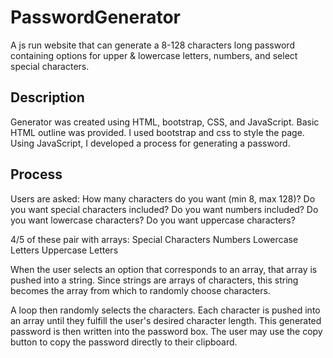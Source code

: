 # PasswordGenerator
A js run website that can generate a 8-128 characters long password containing options for upper &amp; lowercase letters, numbers, and select special characters.

## Description
Generator was created using HTML, bootstrap, CSS, and JavaScript. Basic HTML outline was provided. I used bootstrap and css to style the page. Using JavaScript, I developed a process for generating a password. 

## Process
Users are asked:
    How many characters do you want (min 8, max 128)?
    Do you want special characters included?
    Do you want numbers included?
    Do you want lowercase characters?
    Do you want uppercase characters?

4/5 of these pair with arrays:
    Special Characters
    Numbers
    Lowercase Letters
    Uppercase Letters

When the user selects an option that corresponds to an array, that array is pushed into a string. Since strings are arrays of characters, this string becomes the array from which to randomly choose characters. 

A loop then randomly selects the characters. Each character is pushed into an array until they fulfill the user's desired character length. This generated password is then written into the password box. The user may use the copy button to copy the password directly to their clipboard. 